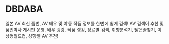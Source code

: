 # DBDABA
일본 AV 최신 품번, AV 배우 및 야동 작품 정보를 한번에 쉽게 검색! AV 검색어 추천 및 품번박사 게시판 운영. 배우 랭킹, 작품 랭킹, 장르별 검색, 취향분석기, 닮은꼴찾기, 이상형월드컵, 성향별 AV 추천!
